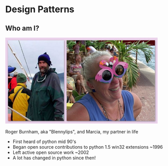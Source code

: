 # Design Patterns

## Who am I?

<img alt="Roger Burnham" src="img/Profile Pics.jpg"  width="480x" height="270px"  />


Roger Burnham, aka "Blennylips", and Marcia, my partner in life

* First heard of python mid 90's
* Began open source contributions to python 1.5 win32 extensions ~1996
* Left active open source work ~2002
* A lot has changed in python since then!